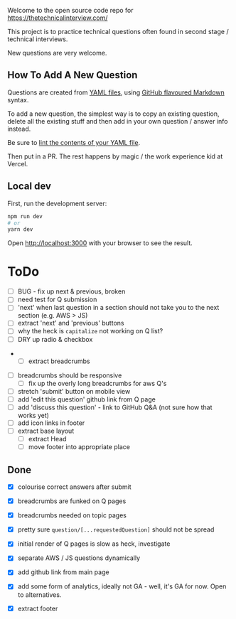 Welcome to the open source code repo for https://thetechnicalinterview.com/

This project is to practice technical questions often found in second stage / technical interviews. 

New questions are very welcome. 

## How To Add A New Question

Questions are created from [YAML files](https://github.com/a6software/thetechnicalinterview.com/tree/main/lib/question), using [GitHub flavoured Markdown](https://github.github.com/gfm/) syntax. 

To add a new question, the simplest way is to copy an existing question, delete all the existing stuff and then add in your own question / answer info instead.

Be sure to [lint the contents of your YAML file](http://www.yamllint.com/).

Then put in a PR. The rest happens by magic / the work experience kid at Vercel.

## Local dev

First, run the development server:

```bash
npm run dev
# or
yarn dev
```

Open [http://localhost:3000](http://localhost:3000) with your browser to see the result.



# ToDo

- [ ] BUG - fix up next & previous, broken
 - [ ] need test for Q submission
 - [ ] 'next' when last question in a section should not take you to the next section (e.g. AWS > JS)
 - [ ] extract 'next' and 'previous' buttons
- [ ] why the heck is `capitalize` not working on Q list? 
- [ ] DRY up radio & checkbox
- - [ ] extract breadcrumbs
- [ ] breadcrumbs should be responsive
  - [ ] fix up the overly long breadcrumbs for aws Q's
- [ ] stretch 'submit' button on mobile view
- [ ] add 'edit this question' github link from Q page
- [ ] add 'discuss this question' - link to GitHub Q&A (not sure how that works yet)
- [ ] add icon links in footer
- [ ] extract base layout
  - [ ] extract Head
  - [ ] move footer into appropriate place

## Done

- [x] colourise correct answers after submit 
- [x] breadcrumbs are funked on Q pages
- [x] breadcrumbs needed on topic pages
- [x] pretty sure `question/[...requestedQuestion]` should not be spread
- [x] initial render of Q pages is slow as heck, investigate
- [x] separate AWS / JS questions dynamically
- [x] add github link from main page
- [x] add some form of analytics, ideally not GA - well, it's GA for now. Open to alternatives.
- [x] extract footer

